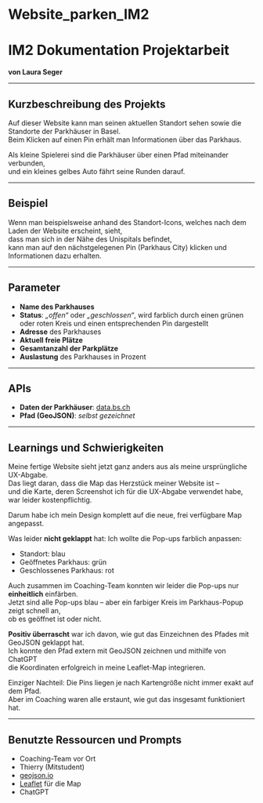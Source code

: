 # Website_parken_IM2

# IM2 Dokumentation Projektarbeit  
**von Laura Seger**

---

## Kurzbeschreibung des Projekts  
Auf dieser Website kann man seinen aktuellen Standort sehen sowie die Standorte der Parkhäuser in Basel.  
Beim Klicken auf einen Pin erhält man Informationen über das Parkhaus.  

Als kleine Spielerei sind die Parkhäuser über einen Pfad miteinander verbunden,  
und ein kleines gelbes Auto fährt seine Runden darauf.

---

## Beispiel  
Wenn man beispielsweise anhand des Standort-Icons, welches nach dem Laden der Website erscheint, sieht,  
dass man sich in der Nähe des Unispitals befindet,  
kann man auf den nächstgelegenen Pin (Parkhaus City) klicken und Informationen dazu erhalten.

---

## Parameter  

- **Name des Parkhauses**  
- **Status**: *„offen“* oder *„geschlossen“*, wird farblich durch einen grünen oder roten Kreis und einen entsprechenden Pin dargestellt  
- **Adresse** des Parkhauses  
- **Aktuell freie Plätze**  
- **Gesamtanzahl der Parkplätze**  
- **Auslastung** des Parkhauses in Prozent

---

## APIs  
- **Daten der Parkhäuser**: [data.bs.ch](https://data.bs.ch)  
- **Pfad (GeoJSON)**: *selbst gezeichnet*

---

## Learnings und Schwierigkeiten  

Meine fertige Website sieht jetzt ganz anders aus als meine ursprüngliche UX-Abgabe.  
Das liegt daran, dass die Map das Herzstück meiner Website ist –  
und die Karte, deren Screenshot ich für die UX-Abgabe verwendet habe, war leider kostenpflichtig.  

Darum habe ich mein Design komplett auf die neue, frei verfügbare Map angepasst.  

Was leider **nicht geklappt** hat: Ich wollte die Pop-ups farblich anpassen:  
- Standort: blau  
- Geöffnetes Parkhaus: grün  
- Geschlossenes Parkhaus: rot  

Auch zusammen im Coaching-Team konnten wir leider die Pop-ups nur **einheitlich** einfärben.  
Jetzt sind alle Pop-ups blau – aber ein farbiger Kreis im Parkhaus-Popup zeigt schnell an,  
ob es geöffnet ist oder nicht.

**Positiv überrascht** war ich davon, wie gut das Einzeichnen des Pfades mit GeoJSON geklappt hat.  
Ich konnte den Pfad extern mit GeoJSON zeichnen und mithilfe von ChatGPT  
die Koordinaten erfolgreich in meine Leaflet-Map integrieren.  

Einziger Nachteil: Die Pins liegen je nach Kartengröße nicht immer exakt auf dem Pfad.  
Aber im Coaching waren alle erstaunt, wie gut das insgesamt funktioniert hat.

---

## Benutzte Ressourcen und Prompts  

- Coaching-Team vor Ort  
- Thierry (Mitstudent)  
- [geojson.io](https://geojson.io)  
- [Leaflet](https://leafletjs.com) für die Map  
- ChatGPT
